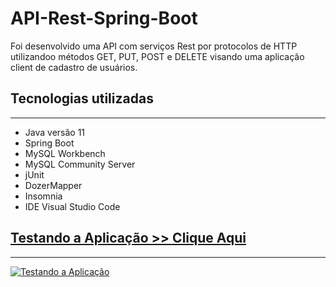 # API-Rest-Spring-Boot

Foi desenvolvido uma API com serviços Rest por protocolos de HTTP utilizandoo métodos GET, PUT, POST e DELETE visando uma aplicação client de cadastro de usuários.

## Tecnologias utilizadas  
---
* Java versão 11
* Spring Boot
* MySQL Workbench 
* MySQL Community Server 
* jUnit
* DozerMapper
* Insomnia
* IDE Visual Studio Code  

## [Testando a Aplicação >> Clique Aqui](https://youtu.be/DpCGGbA28VY)
---
[![Testando a Aplicação](https://miro.medium.com/max/700/1*0-Hyu03i97pVH5TCwlscAg.png)](https://youtu.be/DpCGGbA28VY)

